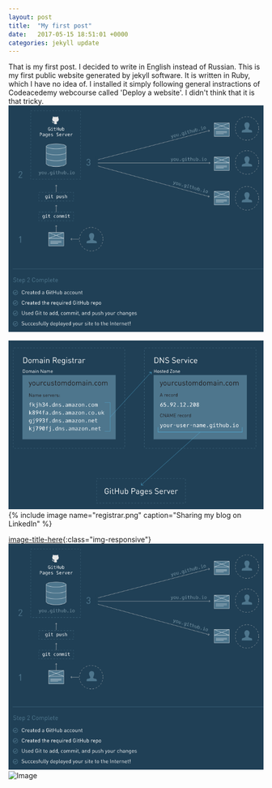 ```yaml
---
layout: post
title:  "My first post"
date:   2017-05-15 18:51:01 +0000
categories: jekyll update
---
```

That is my first post. I decided to write in English instead of Russian. This is my first public website generated by jekyll software. It is written in Ruby, which I have no idea of. I installed it simply following general instractions of Codeacedemy webcourse called 'Deploy a website'. I didn't think that it is that tricky.
<img src="https://github.com/Valentinator/valentinator.github.io/blob/master/downloads/Gihub_website.PNG?raw=true">

<img src="https://raw.githubusercontent.com/Valentinator/valentinator.github.io/master/downloads/registrar.PNG">
{% include image name="registrar.png" caption="Sharing my blog on LinkedIn" %}

[image-title-here](https://github.com/Valentinator/valentinator.github.io/blob/master/downloads/registrar.PNG?raw=true){:class="img-responsive"}
![Bilby Stampede](https://github.com/Valentinator/valentinator.github.io/blob/master/downloads/Gihub_website.PNG?raw=true)
![Image](../blob/master/downloads/registrar.PNG?raw=true)

